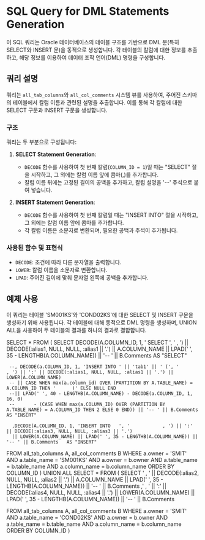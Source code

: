 # SQL Query for DML Statements Generation

이 SQL 쿼리는 Oracle 데이터베이스의 테이블 구조를 기반으로 DML 문(특히 SELECT와 INSERT 문)을 동적으로 생성합니다. 각 테이블의 칼럼에 대한 정보를 추출하고, 해당 정보를 이용하여 데이터 조작 언어(DML) 명령을 구성합니다.

## 쿼리 설명

쿼리는 `all_tab_columns`와 `all_col_comments` 시스템 뷰를 사용하여, 주어진 스키마의 테이블에서 칼럼 이름과 관련된 설명을 추출합니다. 이를 통해 각 칼럼에 대한 SELECT 구문과 INSERT 구문을 생성합니다.

### 구조

쿼리는 두 부분으로 구성됩니다:

1. **SELECT Statement Generation**:
   - `DECODE` 함수를 사용하여 첫 번째 칼럼(`COLUMN_ID = 1`)일 때는 "SELECT" 절을 시작하고, 그 외에는 칼럼 이름 앞에 콤마(,)를 추가합니다.
   - 칼럼 이름 뒤에는 고정된 길이의 공백을 추가하고, 칼럼 설명을 '--' 주석으로 붙여 넣습니다.

2. **INSERT Statement Generation**:
   - `DECODE` 함수를 사용하여 첫 번째 칼럼일 때는 "INSERT INTO" 절을 시작하고, 그 외에는 칼럼 이름 앞에 콤마를 추가합니다.
   - 각 칼럼 이름은 소문자로 변환되며, 필요한 공백과 주석이 추가됩니다.

### 사용된 함수 및 표현식

- `DECODE`: 조건에 따라 다른 문자열을 출력합니다.
- `LOWER`: 칼럼 이름을 소문자로 변환합니다.
- `LPAD`: 주어진 길이에 맞춰 문자열 왼쪽에 공백을 추가합니다.

## 예제 사용

이 쿼리는 테이블 'SM001KS'와 'COND02KS'에 대한 SELECT 및 INSERT 구문을 생성하기 위해 사용됩니다. 각 테이블에 대해 동적으로 DML 명령을 생성하며, UNION ALL을 사용하여 두 테이블의 결과를 하나의 결과로 결합합니다.

SELECT *
FROM (
  SELECT DECODE(A.COLUMN_ID, 1, '      SELECT  ', '            , ') || DECODE(:alias1, NULL, NULL, :alias1 || '.') 
      || A.COLUMN_NAME || LPAD(' ', 35 - LENGTHB(A.COLUMN_NAME)) || '-- ' || B.Comments   AS "SELECT"
      
     --, DECODE(a.COLUMN_ID, 1, 'INSERT INTO ' || 'tab1' || ' (', '                , ') || ':' || DECODE(:alias1, NULL, NULL, :alias1 || '.') || LOWER(A.COLUMN_NAME)
     -- || CASE WHEN max(a.column_id) OVER (PARTITION BY A.TABLE_NAME) = A.COLUMN_ID THEN '      )' ELSE NULL END
     --|| LPAD(' ', 40 - LENGTHB(A.COLUMN_NAME) - DECODE(a.COLUMN_ID, 1, 16, 0) 
     --       - (CASE WHEN max(a.COLUMN_ID) OVER (PARTITION BY A.TABLE_NAME) = A.COLUMN_ID THEN 2 ELSE 0 END)) || '-- ' || B.Comments AS "INSERT"
     
      ,DECODE(A.COLUMN_ID, 1, 'INSERT INTO   ', '            , ') || ':' || DECODE(:alias3, NULL, NULL, :alias3 || '.') 
      || LOWER(A.COLUMN_NAME) || LPAD(' ', 35 - LENGTHB(A.COLUMN_NAME)) || '-- ' || B.Comments   AS "INSERT"
  FROM all_tab_columns A, all_col_comments B
  WHERE a.owner = 'SMIT'  
    AND a.table_name = 'SM001KS'
    AND a.owner = b.owner
    AND a.table_name = b.table_name
    AND a.column_name = b.column_name
  ORDER BY COLUMN_ID
)
UNION ALL
SELECT *
FROM (
  SELECT '            , ' || DECODE(:alias2, NULL, NULL, :alias2 || '.')  || A.COLUMN_NAME 
      || LPAD(' ', 35 - LENGTHB(A.COLUMN_NAME)) 
      || '-- ' || B.Comments 
      ,'            , ' || ':' || DECODE(:alias4, NULL, NULL, :alias4 || '.')  || LOWER(A.COLUMN_NAME) 
      || LPAD(' ', 35 - LENGTHB(A.COLUMN_NAME)) 
      || '-- ' || B.Comments 
      
      
  FROM all_tab_columns A, all_col_comments B
  WHERE a.owner = 'SMIT'
    AND a.table_name = 'COND02KS'
    AND a.owner = b.owner
    AND a.table_name = b.table_name
    AND a.column_name = b.column_name
  ORDER BY COLUMN_ID
)
